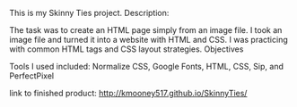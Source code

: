This is my Skinny Ties project.
Description:

The task was to create an HTML page simply from an image file. I took an image file and turned it into a website with HTML and CSS.
I was practicing with common HTML tags and CSS layout strategies.
Objectives

Tools I used included: Normalize CSS, Google Fonts, HTML, CSS, Sip, and PerfectPixel

link to finished product: http://kmooney517.github.io/SkinnyTies/
